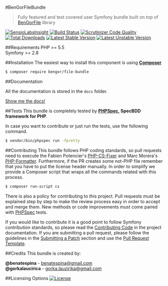 #BenGorFileBundle
> Fully featured and test covered user Symfony bundle built on top of [BenGorFile][7] library

[![SensioLabsInsight](https://insight.sensiolabs.com/projects/ce050451-ac21-4799-bb76-d767df157264/mini.png)](https://insight.sensiolabs.com/projects/ce050451-ac21-4799-bb76-d767df157264)
[![Build Status](https://travis-ci.org/BenGor/FileBundle.svg?branch=master)](https://travis-ci.org/BenGor/FileBundle)
[![Scrutinizer Code Quality](https://scrutinizer-ci.com/g/BenGor/FileBundle/badges/quality-score.png?b=master)](https://scrutinizer-ci.com/g/BenGor/FileBundle/?branch=master)
[![Total Downloads](https://poser.pugx.org/bengor/file-bundle/downloads)](https://packagist.org/packages/bengor/file-bundle)
[![Latest Stable Version](https://poser.pugx.org/bengor/file-bundle/v/stable.svg)](https://packagist.org/packages/bengor/file-bundle)
[![Latest Unstable Version](https://poser.pugx.org/bengor/file-bundle/v/unstable.svg)](https://packagist.org/packages/bengor/file-bundle)

##Requirements
PHP >= 5.5</br>
Symfony >= 2.8 

##Installation
The easiest way to install this component is using **[Composer][8]**
```bash
$ composer require bengor/file-bundle
```
##Documentation

All the documentation is stored in the `docs` folder.

[Show me the docs!](docs/index.md)

##Tests
This bundle is completely tested by **[PHPSpec][1], SpecBDD framework for PHP**.

In case you want to contribute or just run the tests, use the following command.
```bash
$ vendor/bin/phpspec run -fpretty
```

##Contributing
This bundle follows PHP coding standards, so pull requests need to execute the Fabien Potencier's [PHP-CS-Fixer][5]
and Marc Morera's [PHP-Formatter][6]. Furthermore, if the PR creates some not-PHP file remember that you have to put
the license header manually. In order to simplify we provide a Composer script that wraps all the commands related with
this process.
```bash
$ composer run-script cs
```

There is also a policy for contributing to this project. Pull requests must be explained step by step to make the
review process easy in order to accept and merge them. New methods or code improvements must come paired with
[PHPSpec][1] tests.

If you would like to contribute it is a good point to follow Symfony contribution standards, so please read the
[Contributing Code][2] in the project documentation. If you are submitting a pull request, please follow the guidelines
in the [Submitting a Patch][3] section and use the [Pull Request Template][4].

##Credits
This bundle is created by:
>
**@benatespina** - [benatespina@gmail.com](mailto:benatespina@gmail.com)<br>
**@gorkalaucirica** - [gorka.lauzirika@gmail.com](mailto:gorka.lauzirika@gmail.com)

##Licensing Options
[![License](https://poser.pugx.org/bengor/file-bundle/license.svg)](https://github.com/BenGor/FileBundle/blob/master/LICENSE)

[1]: http://www.phpspec.net/
[2]: http://symfony.com/doc/current/contributing/code/index.html
[3]: http://symfony.com/doc/current/contributing/code/patches.html#check-list
[4]: http://symfony.com/doc/current/contributing/code/patches.html#make-a-pull-request
[5]: http://cs.sensiolabs.org/
[6]: https://github.com/mmoreram/php-formatter
[7]: https://github.com/BenGor/File
[8]: http://getcomposer.org
